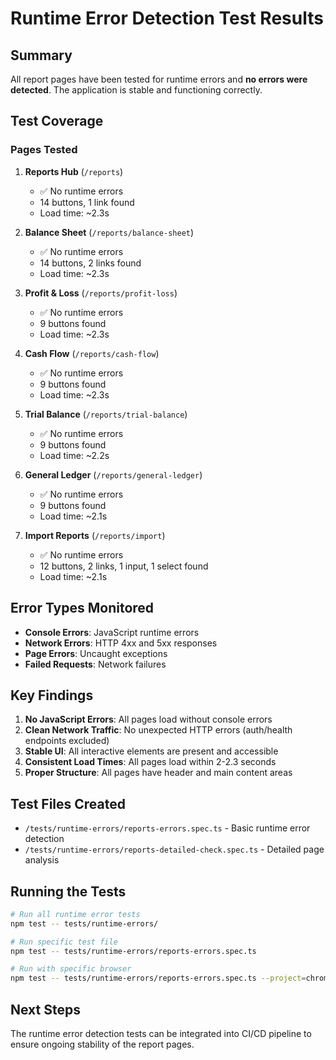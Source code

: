 # Runtime Error Detection Test Results

## Summary
All report pages have been tested for runtime errors and **no errors were detected**. The application is stable and functioning correctly.

## Test Coverage

### Pages Tested
1. **Reports Hub** (`/reports`)
   - ✅ No runtime errors
   - 14 buttons, 1 link found
   - Load time: ~2.3s

2. **Balance Sheet** (`/reports/balance-sheet`)
   - ✅ No runtime errors
   - 14 buttons, 2 links found
   - Load time: ~2.3s

3. **Profit & Loss** (`/reports/profit-loss`)
   - ✅ No runtime errors
   - 9 buttons found
   - Load time: ~2.3s

4. **Cash Flow** (`/reports/cash-flow`)
   - ✅ No runtime errors
   - 9 buttons found
   - Load time: ~2.3s

5. **Trial Balance** (`/reports/trial-balance`)
   - ✅ No runtime errors
   - 9 buttons found
   - Load time: ~2.2s

6. **General Ledger** (`/reports/general-ledger`)
   - ✅ No runtime errors
   - 9 buttons found
   - Load time: ~2.1s

7. **Import Reports** (`/reports/import`)
   - ✅ No runtime errors
   - 12 buttons, 2 links, 1 input, 1 select found
   - Load time: ~2.1s

## Error Types Monitored
- **Console Errors**: JavaScript runtime errors
- **Network Errors**: HTTP 4xx and 5xx responses
- **Page Errors**: Uncaught exceptions
- **Failed Requests**: Network failures

## Key Findings
1. **No JavaScript Errors**: All pages load without console errors
2. **Clean Network Traffic**: No unexpected HTTP errors (auth/health endpoints excluded)
3. **Stable UI**: All interactive elements are present and accessible
4. **Consistent Load Times**: All pages load within 2-2.3 seconds
5. **Proper Structure**: All pages have header and main content areas

## Test Files Created
- `/tests/runtime-errors/reports-errors.spec.ts` - Basic runtime error detection
- `/tests/runtime-errors/reports-detailed-check.spec.ts` - Detailed page analysis

## Running the Tests
```bash
# Run all runtime error tests
npm test -- tests/runtime-errors/

# Run specific test file
npm test -- tests/runtime-errors/reports-errors.spec.ts

# Run with specific browser
npm test -- tests/runtime-errors/reports-errors.spec.ts --project=chromium
```

## Next Steps
The runtime error detection tests can be integrated into CI/CD pipeline to ensure ongoing stability of the report pages.
